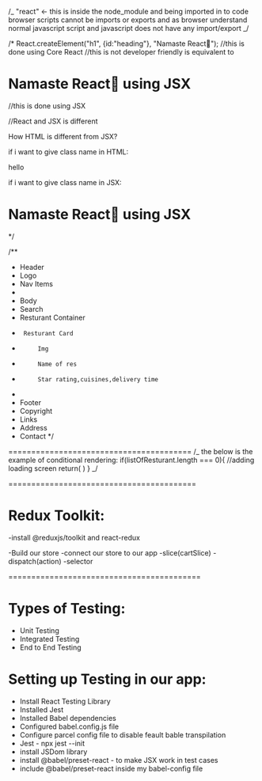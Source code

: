 /_ "react" <- this is inside the node_module and being imported in to code
browser scripts cannot be imports or exports and as browser understand normal javascript script and javascript does not have any import/export
_/

/\*
React.createElement("h1", {id:"heading"}, "Namaste React🚀");
//this is done using Core React
//this is not developer friendly
is equivalent to

<h1 id = "heading1">Namaste React🚀 using JSX</h1>
//this is done using JSX

//React and JSX is different

How HTML is different from JSX?

if i want to give class name in HTML:

<div class = "head"> hello </div>

if i want to give class name in JSX:

<h1 class = "head">Namaste React🚀 using JSX</h1>

\*/

/\*\*

- Header
- Logo
- Nav Items
-
- Body
- Search
- Resturant Container
-      Resturant Card
-          Img
-          Name of res
-          Star rating,cuisines,delivery time
-
- Footer
- Copyright
- Links
- Address
- Contact
  \*/

========================================
/_
the below is the example of conditional rendering:
if(listOfResturant.length === 0){ //adding loading screen
return(
<Shimmer/>
)
}
_/

=========================================

# Redux Toolkit:

-install @reduxjs/toolkit and react-redux

-Build our store
-connect our store to our app
-slice(cartSlice)
-dispatch(action)
-selector

==========================================

# Types of Testing:

- Unit Testing
- Integrated Testing
- End to End Testing

# Setting up Testing in our app:

- Install React Testing Library
- Installed Jest
- Installed Babel dependencies
- Configured babel.config.js file
- Configure parcel config file to disable feault bable transpilation
- Jest - npx jest --init
- install JSDom library
- install @babel/preset-react - to make JSX work in test cases
- include @babel/preset-react inside my babel-config file

